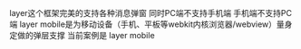 layer这个框架完美的支持各种消息弹窗
同时PC端不支持手机端 手机端不支持PC端
layer mobile是为移动设备（手机、平板等webkit内核浏览器/webview）量身定做的弹层支撑
当前案例是 layer mobile

